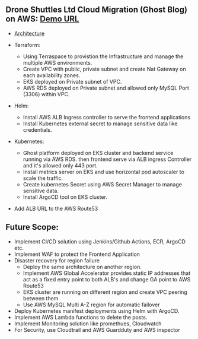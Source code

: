 ## Drone Shuttles Ltd Cloud Migration (Ghost Blog) on AWS: [Demo URL](https://test-gh.augmedix.com/)

- [Architecture](https://github.com/iftitutul/ghost-project/blob/main/Ghost-Architecture-on-EKS.svg)

- Terraform: 
  - Using Terraspace to provistion the Infrastructure and manage the multiple AWS environments.
  - Create VPC with public, private subnet and create Nat Gateway on each availability zones.
  - EKS deployed on Private subnet of VPC.
  - AWS RDS deployed on Private subnet and allowed only MySQL Port (3306) within VPC.

- Helm:
  - Install AWS ALB Ingress controller to serve the frontend applications
  - Install Kubernetes external secret to manage sensitive data like credentials.

- Kubernetes: 
  - Ghost platform deployed on EKS cluster and backend service running via AWS RDS. then frontend serve via ALB ingress Controller and it's allowed only 443 port. 
  - Install metrics server on EKS and use horizontal pod autoscaler to scale the traffic.
  - Create kubernetes Secret using AWS Secret Manager to manage sensitive data.
  - Install ArgoCD tool on EKS cluster.
- Add ALB URL to the AWS Route53
  
## Future Scope:

- Implement CI/CD solution using Jenkins/Github Actions, ECR, ArgoCD etc.
- Implement WAF to protect the Frontend Application
- Disaster recovery for region failure
  - Deploy the same architecture on another region.
  - Implement AWS Global Accelerator provides static IP addresses that act as a fixed entry point to both ALB's and change GA point to AWS Route53
  - EKS cluster are running on different region and create VPC peering between them
  - Use AWS MySQL Multi A-Z region for automatic failover 
- Deploy Kubernetes manifest deployments using Helm with ArgoCD.
- Implement AWS Lambda functions to delete the posts.
- Implement Monitoring solution like promethues, Cloudwatch
- For Security, use Cloudtrail and AWS Guardduty and AWS inspector

